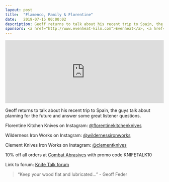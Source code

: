 ```yaml
---
layout: post
title:  "Flamenco, Family & Florentine"
date:   2019-07-15 00:00:02
description: Geoff returns to talk about his recent trip to Spain, the guys talk about planning for the future and answer some great listener questions.  
sponsors: <a href="http://www.evenheat-kiln.com">Evenheat</a>, <a href="http://www.combatabrasives.com">Combat Abrasives</a> and <a href="https://newjerseysteelbaron.com">New Jersey Steel Baron</a>.
---
```


<iframe height="200px" width="100%" frameborder="no" scrolling="no" seamless src="https://player.simplecast.com/99a0ff65-2f62-4f05-bbc4-46a7c2a64eb4?dark=false"></iframe>

Geoff returns to talk about his recent trip to Spain, the guys talk about planning for the future and answer some great listener questions.         

 
  

Florentine Kitchen Knives on Instagram: <a href="https://www.instagram.com/florentinekitchenknives"> @florentinekitchenknives  </a>  

Wilderness Iron Works on Instagram: <a href="https://www.instagram.com/wildernessironworks "> @wildernessironworks </a>  

Clement Knives Iron Works on Instagram: <a href="https://www.instagram.com/clementknives "> @clementknives </a> 




  
10% off all orders at  <a href="http://www.combatabrasives.com">Combat Abrasives</a> with promo code KNIFETALK10 

 

   
  

Link to forum: <a href="http://forum.knifetalk.net">Knife Talk forum</a>




 


<blockquote class="largeQuote">“Keep your wood flat and lubricated…” - Geoff Feder</blockquote>



